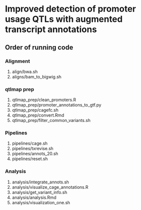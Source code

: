 # Improved detection of promoter usage QTLs with augmented transcript annotations

## Order of running code

### Alignment
1. align/bwa.sh
1. aligns/bam_to_bigwig.sh

### qtlmap prep
1. qtlmap_prep/clean_promoters.R
1. qtlmap_prep/promoter_annotations_to_gtf.py
1. qtlmap_prep/cagefc.sh
1. qtlmap_prep/convert.Rmd
1. qtlmap_prep/filter_common_variants.sh

### Pipelines
1. pipelines/cage.sh
1. pipelines/txrevise.sh
1. pipelines/annots_20.sh
1. pipelines/reset.sh

### Analysis
1. analysis/integrate_annots.sh
1. analysis/visualize_cage_annotations.R
1. analysis/get_variant_info.sh
1. analysis/analysis.Rmd
1. analysis/visualization_one.sh
